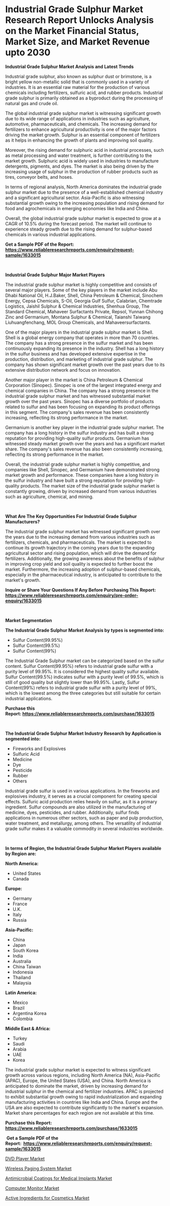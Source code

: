 <p><h1>Industrial Grade Sulphur Market Research Report Unlocks Analysis on the Market Financial Status, Market Size, and Market Revenue upto 2030</h1></p><p><strong>Industrial Grade Sulphur Market Analysis and Latest Trends</strong></p>
<p><p>Industrial grade sulphur, also known as sulphur dust or brimstone, is a bright yellow non-metallic solid that is commonly used in a variety of industries. It is an essential raw material for the production of various chemicals including fertilizers, sulfuric acid, and rubber products. Industrial grade sulphur is primarily obtained as a byproduct during the processing of natural gas and crude oil.</p><p>The global industrial grade sulphur market is witnessing significant growth due to its wide range of applications in industries such as agriculture, automotive, pharmaceuticals, and chemicals. The increasing demand for fertilizers to enhance agricultural productivity is one of the major factors driving the market growth. Sulphur is an essential component of fertilizers as it helps in enhancing the growth of plants and improving soil quality.</p><p>Moreover, the rising demand for sulphuric acid in industrial processes, such as metal processing and water treatment, is further contributing to the market growth. Sulphuric acid is widely used in industries to manufacture detergents, pigments, and dyes. The market is also being driven by the increasing usage of sulphur in the production of rubber products such as tires, conveyor belts, and hoses.</p><p>In terms of regional analysis, North America dominates the industrial grade sulphur market due to the presence of a well-established chemical industry and a significant agricultural sector. Asia-Pacific is also witnessing substantial growth owing to the increasing population and rising demand for food and agrochemicals in emerging economies like India and China.</p><p>Overall, the global industrial grade sulphur market is expected to grow at a CAGR of 10.5% during the forecast period. The market will continue to experience steady growth due to the rising demand for sulphur-based chemicals in various industrial applications.</p></p>
<p><strong>Get a Sample PDF of the Report:&nbsp; <a href="https://www.reliableresearchreports.com/enquiry/request-sample/1633015">https://www.reliableresearchreports.com/enquiry/request-sample/1633015</a></strong></p>
<p>&nbsp;</p>
<p><strong>Industrial Grade Sulphur Major Market Players</strong></p>
<p><p>The industrial grade sulphur market is highly competitive and consists of several major players. Some of the key players in the market include Abu Dhabi National Oil, H.J.Baker, Shell, China Petroleum & Chemical, Sinochem Energy, Cepsa Chemicals, S-Oil, Georgia Gulf Sulfur, Calabrian, Chemtrade Logistics, Jaishil Sulphur & Chemical Industries, Shenhua Group, The Standard Chemical, Mahaveer Surfactants Private, Repsol, Yunnan Chihong Zinc and Germanium, Montana Sulphur & Chemical, Taianshi Taiwang Liuhuangfenchang, MOL Group Chemicals, and Mahaveersurfactants.</p><p>One of the major players in the industrial grade sulphur market is Shell. Shell is a global energy company that operates in more than 70 countries. The company has a strong presence in the sulfur market and has been continuously expanding its presence in the industry. Shell has a long history in the sulfur business and has developed extensive expertise in the production, distribution, and marketing of industrial grade sulphur. The company has shown significant market growth over the past years due to its extensive distribution network and focus on innovation.</p><p>Another major player in the market is China Petroleum & Chemical Corporation (Sinopec). Sinopec is one of the largest integrated energy and chemical companies in China. The company has a strong presence in the industrial grade sulphur market and has witnessed substantial market growth over the past years. Sinopec has a diverse portfolio of products related to sulfur and has been focusing on expanding its product offerings in this segment. The company's sales revenue has been consistently increasing, reflecting its strong performance in the market.</p><p>Germanium is another key player in the industrial grade sulphur market. The company has a long history in the sulfur industry and has built a strong reputation for providing high-quality sulfur products. Germanium has witnessed steady market growth over the years and has a significant market share. The company's sales revenue has also been consistently increasing, reflecting its strong performance in the market.</p><p>Overall, the industrial grade sulphur market is highly competitive, and companies like Shell, Sinopec, and Germanium have demonstrated strong market growth and performance. These companies have a long history in the sulfur industry and have built a strong reputation for providing high-quality products. The market size of the industrial grade sulphur market is constantly growing, driven by increased demand from various industries such as agriculture, chemical, and mining.</p></p>
<p>&nbsp;</p>
<p><strong>What Are The Key Opportunities For Industrial Grade Sulphur Manufacturers?</strong></p>
<p><p>The industrial grade sulphur market has witnessed significant growth over the years due to the increasing demand from various industries such as fertilizers, chemicals, and pharmaceuticals. The market is expected to continue its growth trajectory in the coming years due to the expanding agricultural sector and rising population, which will drive the demand for fertilizers. Additionally, the growing awareness about the benefits of sulphur in improving crop yield and soil quality is expected to further boost the market. Furthermore, the increasing adoption of sulphur-based chemicals, especially in the pharmaceutical industry, is anticipated to contribute to the market's growth.</p></p>
<p><strong>Inquire or Share Your Questions If Any Before Purchasing This Report: <a href="https://www.reliableresearchreports.com/enquiry/pre-order-enquiry/1633015">https://www.reliableresearchreports.com/enquiry/pre-order-enquiry/1633015</a></strong></p>
<p>&nbsp;</p>
<p><strong>Market Segmentation</strong></p>
<p><strong>The Industrial Grade Sulphur Market Analysis by types is segmented into:</strong></p>
<p><ul><li>Sulfur Content(99.95%)</li><li>Sulfur Content(99.5%)</li><li>Sulfur Content(99%)</li></ul></p>
<p><p>The Industrial Grade Sulphur market can be categorized based on the sulfur content. Sulfur Content(99.95%) refers to industrial grade sulfur with a purity level of 99.95%. It is considered the highest quality sulfur available. Sulfur Content(99.5%) indicates sulfur with a purity level of 99.5%, which is still of good quality but slightly lower than 99.95%. Lastly, Sulfur Content(99%) refers to industrial grade sulfur with a purity level of 99%, which is the lowest among the three categories but still suitable for certain industrial applications.</p></p>
<p><strong>Purchase this Report:&nbsp;<a href="https://www.reliableresearchreports.com/purchase/1633015">https://www.reliableresearchreports.com/purchase/1633015</a></strong></p>
<p>&nbsp;</p>
<p><strong>The Industrial Grade Sulphur Market Industry Research by Application is segmented into:</strong></p>
<p><ul><li>Fireworks and Explosives</li><li>Sulfuric Acid</li><li>Medicine</li><li>Dye</li><li>Pesticide</li><li>Rubber</li><li>Others</li></ul></p>
<p><p>Industrial grade sulfur is used in various applications. In the fireworks and explosives industry, it serves as a crucial component for creating special effects. Sulfuric acid production relies heavily on sulfur, as it is a primary ingredient. Sulfur compounds are also utilized in the manufacturing of medicine, dyes, pesticides, and rubber. Additionally, sulfur finds applications in numerous other sectors, such as paper and pulp production, water treatment, and metallurgy, among others. The versatility of industrial grade sulfur makes it a valuable commodity in several industries worldwide.</p></p>
<p>&nbsp;</p>
<p><strong>In terms of Region, the Industrial Grade Sulphur Market Players available by Region are:</strong></p>
<p>
    <p> <strong> North America: </strong>
        <ul>
            <li>United States</li>
            <li>Canada</li>
        </ul>
        </p> 
    <p> <strong> Europe: </strong>
        <ul>
            <li>Germany</li>
            <li>France</li>
            <li>U.K.</li>
            <li>Italy</li>
            <li>Russia</li>
        </ul>
        </p> 
    <p> <strong> Asia-Pacific: </strong>
        <ul>
            <li>China</li>
            <li>Japan</li>
            <li>South Korea</li>
            <li>India</li>
            <li>Australia</li>
            <li>China Taiwan</li>
            <li>Indonesia</li>
            <li>Thailand</li>
            <li>Malaysia</li>
        </ul>
        </p> 
    <p> <strong> Latin America: </strong>
        <ul>
            <li>Mexico</li>
            <li>Brazil</li>
            <li>Argentina Korea</li>
            <li>Colombia</li>
        </ul>
        </p> 
    <p> <strong> Middle East & Africa: </strong>
        <ul>
            <li>Turkey</li>
            <li>Saudi</li>
            <li>Arabia</li>
            <li>UAE</li>
            <li>Korea</li>
        </ul>
    </p>
    </p>
<p><p>The industrial grade sulphur market is expected to witness significant growth across various regions, including North America (NA), Asia-Pacific (APAC), Europe, the United States (USA), and China. North America is anticipated to dominate the market, driven by increasing demand for industrial sulphur in the chemical and fertilizer industries. APAC is projected to exhibit substantial growth owing to rapid industrialization and expanding manufacturing activities in countries like India and China. Europe and the USA are also expected to contribute significantly to the market's expansion. Market share percentages for each region are not available at this time.</p></p>
<p><strong>Purchase this Report: <a href="https://www.reliableresearchreports.com/purchase/1633015">https://www.reliableresearchreports.com/purchase/1633015</a></strong></p>
<p>&nbsp;<strong>Get a Sample PDF of the Report:&nbsp;&nbsp;<a href="https://www.reliableresearchreports.com/enquiry/request-sample/1633015">https://www.reliableresearchreports.com/enquiry/request-sample/1633015</a></strong></p>
<p><strong></strong></p>
<p><p><a href="https://www.linkedin.com/pulse/dvd-player-market-size-growth-forecast-from-2023-2030-multiwebiz-d9pke/">DVD Player Market</a></p><p><a href="https://www.linkedin.com/pulse/wireless-paging-system-market-size-share-amp-trends-analysis-zzske/">Wireless Paging System Market</a></p><p><a href="https://medium.com/@gerardowolf/antimicrobial-coatings-for-medical-implants-market-focuses-on-market-share-size-and-projected-4968cb3474b0">Antimicrobial Coatings for Medical Implants Market</a></p><p><a href="https://www.linkedin.com/pulse/computer-monitor-market-size-2023-2030-global-industrial-n23ve/">Computer Monitor Market</a></p><p><a href="https://medium.com/@ravenrussel2023/active-ingredients-for-cosmetics-market-the-key-to-successful-business-strategy-forecast-till-2030-7b3a063de0e0">Active Ingredients for Cosmetics Market</a></p></p>